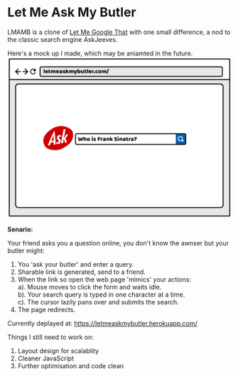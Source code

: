 # Let Me Ask My Butler

LMAMB is a clone of [Let Me Google That](http://letmegooglethat.com/) with one small difference, a nod to the classic search engine AskJeeves.

Here's a mock up I made, which may be aniamted in the future.
![A Gif](/public/images/LetMeAskMyButlerMockUpGIF100)

**Senario:**

Your friend asks you a question online, you don't know the awnser but your butler might:

1. You 'ask your butler' and enter a query.
2. Sharable link is generated, send to a friend.
3. When the link so open the web page 'mimics' your actions: <br>
a). Mouse moves to click the form and waits idle.<br>
b). Your search query is typed in one character at a time.<br>
c). The cursor lazily pans over and submits the search.
4. The page redirects.

Currently deplayed at: https://letmeaskmybutler.herokuapp.com/

Things I still need to work on:
1. Layout design for scalablity
2. Cleaner JavaScript
3. Further optimisation and code clean

<!-- ## How to use this repo as it stands

1. Clone this repo and open in your text editor of choice
2. run `bundle` to install dependency
3. navigate to 'http://localhost:4567/' in your favorite browser.


To run the server  
`rackup -p 4567`  

To shutdown the server  
`control-C`  

To kill the server  
`lsof -wni tcp:4567`  
Identify the correct server & PID (for example '33456') then  
`kill -9 33456` (<- Replace with your PID) -->
